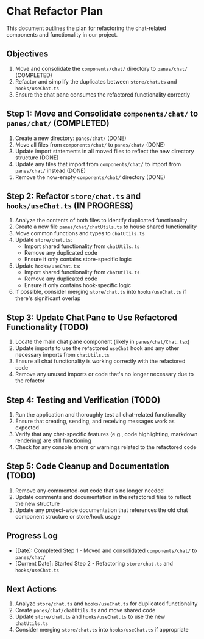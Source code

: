 # Chat Refactor Plan

This document outlines the plan for refactoring the chat-related components and functionality in our project.

## Objectives

1. Move and consolidate the `components/chat/` directory to `panes/chat/` (COMPLETED)
2. Refactor and simplify the duplicates between `store/chat.ts` and `hooks/useChat.ts`
3. Ensure the chat pane consumes the refactored functionality correctly

## Step 1: Move and Consolidate `components/chat/` to `panes/chat/` (COMPLETED)

1. Create a new directory: `panes/chat/` (DONE)
2. Move all files from `components/chat/` to `panes/chat/` (DONE)
3. Update import statements in all moved files to reflect the new directory structure (DONE)
4. Update any files that import from `components/chat/` to import from `panes/chat/` instead (DONE)
5. Remove the now-empty `components/chat/` directory (DONE)

## Step 2: Refactor `store/chat.ts` and `hooks/useChat.ts` (IN PROGRESS)

1. Analyze the contents of both files to identify duplicated functionality
2. Create a new file `panes/chat/chatUtils.ts` to house shared functionality
3. Move common functions and types to `chatUtils.ts`
4. Update `store/chat.ts`:
   - Import shared functionality from `chatUtils.ts`
   - Remove any duplicated code
   - Ensure it only contains store-specific logic
5. Update `hooks/useChat.ts`:
   - Import shared functionality from `chatUtils.ts`
   - Remove any duplicated code
   - Ensure it only contains hook-specific logic
6. If possible, consider merging `store/chat.ts` into `hooks/useChat.ts` if there's significant overlap

## Step 3: Update Chat Pane to Use Refactored Functionality (TODO)

1. Locate the main chat pane component (likely in `panes/chat/Chat.tsx`)
2. Update imports to use the refactored `useChat` hook and any other necessary imports from `chatUtils.ts`
3. Ensure all chat functionality is working correctly with the refactored code
4. Remove any unused imports or code that's no longer necessary due to the refactor

## Step 4: Testing and Verification (TODO)

1. Run the application and thoroughly test all chat-related functionality
2. Ensure that creating, sending, and receiving messages work as expected
3. Verify that any chat-specific features (e.g., code highlighting, markdown rendering) are still functioning
4. Check for any console errors or warnings related to the refactored code

## Step 5: Code Cleanup and Documentation (TODO)

1. Remove any commented-out code that's no longer needed
2. Update comments and documentation in the refactored files to reflect the new structure
3. Update any project-wide documentation that references the old chat component structure or store/hook usage

## Progress Log

- [Date]: Completed Step 1 - Moved and consolidated `components/chat/` to `panes/chat/`
- [Current Date]: Started Step 2 - Refactoring `store/chat.ts` and `hooks/useChat.ts`

## Next Actions

1. Analyze `store/chat.ts` and `hooks/useChat.ts` for duplicated functionality
2. Create `panes/chat/chatUtils.ts` and move shared code
3. Update `store/chat.ts` and `hooks/useChat.ts` to use the new `chatUtils.ts`
4. Consider merging `store/chat.ts` into `hooks/useChat.ts` if appropriate